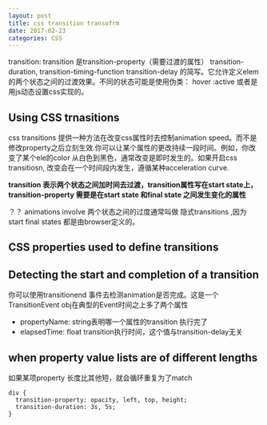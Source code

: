 ```yaml
---
layout: post
title: css transition transofrm
date: 2017-02-23
categories: CSS
---
```


transition: transition 是transition-property（需要过渡的属性） transition-duration, transition-timing-function transition-delay 的简写。它允许定义elem 的两个状态之间的过渡效果。不同的状态可能是使用伪类： hover :active 或者是用js动态设置css实现的。

## Using CSS trnasitions

css transitions 提供一种方法在改变css属性时去控制animation speed。而不是修改property之后立刻生效.你可以让某个属性的更改持续一段时间。例如，你改变了某个ele的color 从白色到黑色，通常改变是即时发生的。如果开启css transitiosn, 改变会在一个时间段内发生，遵循某种acceleration curve.

**transition 表示两个状态之间加时间去过渡，transition属性写在start state上，transition-property 需要是在start state 和final state 之间发生变化的属性**

？？ animations involve 两个状态之间的过度通常叫做 隐式transitions ,因为start final states 都是由browser定义的。

## CSS properties used to define transitions



## Detecting the start and completion of a transition

你可以使用transitionend 事件去检测animation是否完成。这是一个TransitionEvent obj在典型的Event时间之上多了两个属性

* propertyName: string表明哪一个属性的transition 执行完了
* elapsedTime: float transition执行时间，这个值与transition-delay无关

## when property value lists are of different lengths

如果某项property 长度比其他短，就会循环重复为了match

```
div {
  transition-property: opacity, left, top, height;
  transition-duration: 3s, 5s;
}
```
